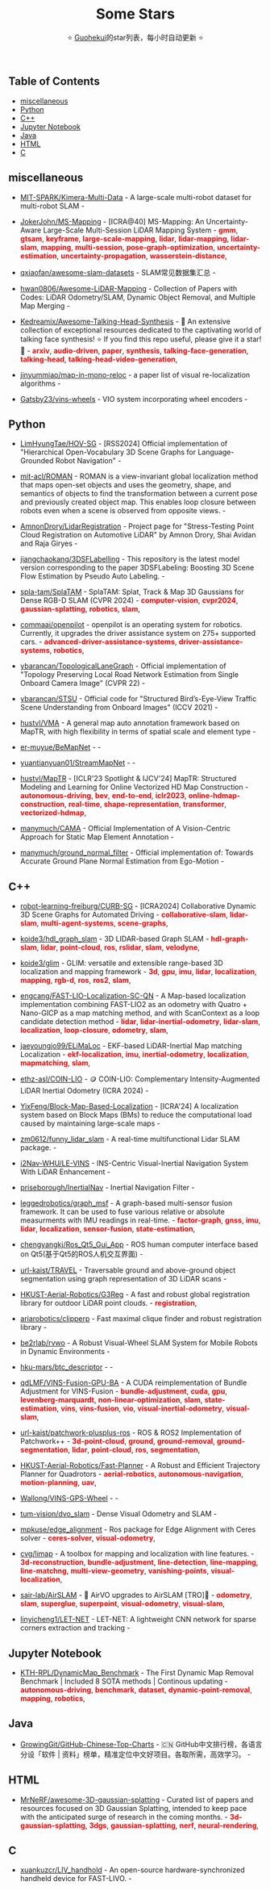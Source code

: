 <div align="center">

# Some Stars

⭐ <a href="https://guohekui.github.io/zh/"  target="_blank">Guohekui</a>的star列表，每小时自动更新 ⭐

</div><br>

## Table of Contents

*   [miscellaneous](#miscellaneous)
*   [Python](#python)
*   [C++](#c)
*   [Jupyter Notebook](#jupyter-notebook)
*   [Java](#java)
*   [HTML](#html)
*   [C](#c-1)

## miscellaneous

*   [MIT-SPARK/Kimera-Multi-Data](https://github.com/MIT-SPARK/Kimera-Multi-Data) - A large-scale multi-robot dataset for multi-robot SLAM -

*   [JokerJohn/MS-Mapping](https://github.com/JokerJohn/MS-Mapping) - \[ICRA@40] MS-Mapping: An Uncertainty-Aware Large-Scale Multi-Session LiDAR Mapping System - <span style="color:red;">**gmm**</span>,  <span style="color:red;">**gtsam**</span>,  <span style="color:red;">**keyframe**</span>,  <span style="color:red;">**large-scale-mapping**</span>,  <span style="color:red;">**lidar**</span>,  <span style="color:red;">**lidar-mapping**</span>,  <span style="color:red;">**lidar-slam**</span>,  <span style="color:red;">**mapping**</span>,  <span style="color:red;">**multi-session**</span>,  <span style="color:red;">**pose-graph-optimization**</span>,  <span style="color:red;">**uncertainty-estimation**</span>,  <span style="color:red;">**uncertainty-propagation**</span>,  <span style="color:red;">**wasserstein-distance**</span>,

*   [qxiaofan/awesome-slam-datasets](https://github.com/qxiaofan/awesome-slam-datasets) - SLAM常见数据集汇总 -

*   [hwan0806/Awesome-LiDAR-Mapping](https://github.com/hwan0806/Awesome-LiDAR-Mapping) - Collection of Papers with Codes: LiDAR Odometry/SLAM, Dynamic Object Removal, and Multiple Map Merging -

*   [Kedreamix/Awesome-Talking-Head-Synthesis](https://github.com/Kedreamix/Awesome-Talking-Head-Synthesis) - 💬 An extensive collection of exceptional resources dedicated to the captivating world of talking face synthesis!   ⭐ If you find this repo useful, please give it a star! 🤩 - <span style="color:red;">**arxiv**</span>,  <span style="color:red;">**audio-driven**</span>,  <span style="color:red;">**paper**</span>,  <span style="color:red;">**synthesis**</span>,  <span style="color:red;">**talking-face-generation**</span>,  <span style="color:red;">**talking-head**</span>,  <span style="color:red;">**talking-head-video-generation**</span>,

*   [jinyummiao/map-in-mono-reloc](https://github.com/jinyummiao/map-in-mono-reloc) - a paper list of visual re-localization algorithms -

*   [Gatsby23/vins-wheels](https://github.com/Gatsby23/vins-wheels) - VIO system incorporating wheel encoders -

## Python

*   [LimHyungTae/HOV-SG](https://github.com/LimHyungTae/HOV-SG) - \[RSS2024] Official implementation of "Hierarchical Open-Vocabulary 3D Scene Graphs for Language-Grounded Robot Navigation" -

*   [mit-acl/ROMAN](https://github.com/mit-acl/ROMAN) - ROMAN is a view-invariant global localization method that maps open-set objects and uses the geometry, shape, and semantics of objects to find the transformation between a current pose and previously created object map. This enables loop closure between robots even when a scene is observed from opposite views. -

*   [AmnonDrory/LidarRegistration](https://github.com/AmnonDrory/LidarRegistration) - Project page for "Stress-Testing Point Cloud Registration on Automotive LiDAR" by Amnon Drory, Shai Avidan and Raja Giryes -

*   [jiangchaokang/3DSFLabelling](https://github.com/jiangchaokang/3DSFLabelling) - This repository is the latest model version corresponding to the paper 3DSFLabeling: Boosting 3D Scene Flow Estimation by Pseudo Auto Labeling. -

*   [spla-tam/SplaTAM](https://github.com/spla-tam/SplaTAM) - SplaTAM: Splat, Track & Map 3D Gaussians for Dense RGB-D SLAM (CVPR 2024) - <span style="color:red;">**computer-vision**</span>,  <span style="color:red;">**cvpr2024**</span>,  <span style="color:red;">**gaussian-splatting**</span>,  <span style="color:red;">**robotics**</span>,  <span style="color:red;">**slam**</span>,

*   [commaai/openpilot](https://github.com/commaai/openpilot) - openpilot is an operating system for robotics. Currently, it upgrades the driver assistance system on 275+ supported cars. - <span style="color:red;">**advanced-driver-assistance-systems**</span>,  <span style="color:red;">**driver-assistance-systems**</span>,  <span style="color:red;">**robotics**</span>,

*   [ybarancan/TopologicalLaneGraph](https://github.com/ybarancan/TopologicalLaneGraph) - Official implementation of "Topology Preserving Local Road Network Estimation from Single Onboard Camera Image" (CVPR 22) -

*   [ybarancan/STSU](https://github.com/ybarancan/STSU) - Official code for "Structured Bird’s-Eye-View Traffic Scene Understanding from Onboard Images" (ICCV 2021) -

*   [hustvl/VMA](https://github.com/hustvl/VMA) - A general map auto annotation framework based on MapTR, with high flexibility in terms of spatial scale and element type -

*   [er-muyue/BeMapNet](https://github.com/er-muyue/BeMapNet) -  -

*   [yuantianyuan01/StreamMapNet](https://github.com/yuantianyuan01/StreamMapNet) -  -

*   [hustvl/MapTR](https://github.com/hustvl/MapTR) - \[ICLR'23 Spotlight & IJCV'24] MapTR: Structured Modeling and Learning for Online Vectorized HD Map Construction - <span style="color:red;">**autonomous-driving**</span>,  <span style="color:red;">**bev**</span>,  <span style="color:red;">**end-to-end**</span>,  <span style="color:red;">**iclr2023**</span>,  <span style="color:red;">**online-hdmap-construction**</span>,  <span style="color:red;">**real-time**</span>,  <span style="color:red;">**shape-representation**</span>,  <span style="color:red;">**transformer**</span>,  <span style="color:red;">**vectorized-hdmap**</span>,

*   [manymuch/CAMA](https://github.com/manymuch/CAMA) - Official Implementation of A Vision-Centric Approach for Static Map Element Annotation -

*   [manymuch/ground\_normal\_filter](https://github.com/manymuch/ground_normal_filter) - Official implementation of: Towards Accurate Ground Plane Normal Estimation from Ego-Motion -

## C++

*   [robot-learning-freiburg/CURB-SG](https://github.com/robot-learning-freiburg/CURB-SG) - \[ICRA2024] Collaborative Dynamic 3D Scene Graphs for Automated Driving - <span style="color:red;">**collaborative-slam**</span>,  <span style="color:red;">**lidar-slam**</span>,  <span style="color:red;">**multi-agent-systems**</span>,  <span style="color:red;">**scene-graphs**</span>,

*   [koide3/hdl\_graph\_slam](https://github.com/koide3/hdl_graph_slam) - 3D LIDAR-based Graph SLAM - <span style="color:red;">**hdl-graph-slam**</span>,  <span style="color:red;">**lidar**</span>,  <span style="color:red;">**point-cloud**</span>,  <span style="color:red;">**ros**</span>,  <span style="color:red;">**rslidar**</span>,  <span style="color:red;">**slam**</span>,  <span style="color:red;">**velodyne**</span>,

*   [koide3/glim](https://github.com/koide3/glim) - GLIM: versatile and extensible range-based 3D localization and mapping framework - <span style="color:red;">**3d**</span>,  <span style="color:red;">**gpu**</span>,  <span style="color:red;">**imu**</span>,  <span style="color:red;">**lidar**</span>,  <span style="color:red;">**localization**</span>,  <span style="color:red;">**mapping**</span>,  <span style="color:red;">**rgb-d**</span>,  <span style="color:red;">**ros**</span>,  <span style="color:red;">**ros2**</span>,  <span style="color:red;">**slam**</span>,

*   [engcang/FAST-LIO-Localization-SC-QN](https://github.com/engcang/FAST-LIO-Localization-SC-QN) - A Map-based localization implementation combining FAST-LIO2 as an odometry with Quatro + Nano-GICP as a map matching method, and with ScanContext as a loop candidate detection method - <span style="color:red;">**lidar**</span>,  <span style="color:red;">**lidar-inertial-odometry**</span>,  <span style="color:red;">**lidar-slam**</span>,  <span style="color:red;">**localization**</span>,  <span style="color:red;">**loop-closure**</span>,  <span style="color:red;">**odometry**</span>,  <span style="color:red;">**slam**</span>,

*   [jaeyoungjo99/ELiMaLoc](https://github.com/jaeyoungjo99/ELiMaLoc) - EKF-based LiDAR-Inertial Map matching Localization - <span style="color:red;">**ekf-localization**</span>,  <span style="color:red;">**imu**</span>,  <span style="color:red;">**inertial-odometry**</span>,  <span style="color:red;">**localization**</span>,  <span style="color:red;">**mapmatching**</span>,  <span style="color:red;">**slam**</span>,

*   [ethz-asl/COIN-LIO](https://github.com/ethz-asl/COIN-LIO) - 🪙 COIN-LIO: Complementary Intensity-Augmented LiDAR Inertial Odometry (ICRA 2024) -

*   [YixFeng/Block-Map-Based-Localization](https://github.com/YixFeng/Block-Map-Based-Localization) - \[ICRA'24] A localization system based on Block Maps (BMs) to reduce the computational load caused by maintaining large-scale maps -

*   [zm0612/funny\_lidar\_slam](https://github.com/zm0612/funny_lidar_slam) - A real-time multifunctional Lidar SLAM package. -

*   [i2Nav-WHU/LE-VINS](https://github.com/i2Nav-WHU/LE-VINS) - INS-Centric Visual-Inertial Navigation System With LiDAR Enhancement -

*   [priseborough/InertialNav](https://github.com/priseborough/InertialNav) - Inertial Navigation Filter -

*   [leggedrobotics/graph\_msf](https://github.com/leggedrobotics/graph_msf) - A graph-based multi-sensor fusion framework. It can be used to fuse various relative or absolute measurments with IMU readings in real-time. - <span style="color:red;">**factor-graph**</span>,  <span style="color:red;">**gnss**</span>,  <span style="color:red;">**imu**</span>,  <span style="color:red;">**lidar**</span>,  <span style="color:red;">**localization**</span>,  <span style="color:red;">**sensor-fusion**</span>,  <span style="color:red;">**state-estimation**</span>,

*   [chengyangkj/Ros\_Qt5\_Gui\_App](https://github.com/chengyangkj/Ros_Qt5_Gui_App) - ROS human computer interface based on Qt5(基于Qt5的ROS人机交互界面) -

*   [url-kaist/TRAVEL](https://github.com/url-kaist/TRAVEL) - Traversable ground and above-ground object segmentation using graph representation of 3D LiDAR scans -

*   [HKUST-Aerial-Robotics/G3Reg](https://github.com/HKUST-Aerial-Robotics/G3Reg) - A fast and robust global registration library for outdoor LiDAR point clouds. - <span style="color:red;">**registration**</span>,

*   [ariarobotics/clipperp](https://github.com/ariarobotics/clipperp) - Fast maximal clique finder and robust registration library  -

*   [be2rlab/rvwo](https://github.com/be2rlab/rvwo) - A Robust Visual-Wheel SLAM System for Mobile Robots in Dynamic Environments -

*   [hku-mars/btc\_descriptor](https://github.com/hku-mars/btc_descriptor) -  -

*   [qdLMF/VINS-Fusion-GPU-BA](https://github.com/qdLMF/VINS-Fusion-GPU-BA) - A CUDA reimplementation of Bundle Adjustment for VINS-Fusion - <span style="color:red;">**bundle-adjustment**</span>,  <span style="color:red;">**cuda**</span>,  <span style="color:red;">**gpu**</span>,  <span style="color:red;">**levenberg-marquardt**</span>,  <span style="color:red;">**non-linear-optimization**</span>,  <span style="color:red;">**slam**</span>,  <span style="color:red;">**state-estimation**</span>,  <span style="color:red;">**vins**</span>,  <span style="color:red;">**vins-fusion**</span>,  <span style="color:red;">**vio**</span>,  <span style="color:red;">**visual-inertial-odometry**</span>,  <span style="color:red;">**visual-slam**</span>,

*   [url-kaist/patchwork-plusplus-ros](https://github.com/url-kaist/patchwork-plusplus-ros) - ROS & ROS2 Implementation of Patchwork++ - <span style="color:red;">**3d-point-cloud**</span>,  <span style="color:red;">**ground**</span>,  <span style="color:red;">**ground-removal**</span>,  <span style="color:red;">**ground-segmentation**</span>,  <span style="color:red;">**lidar**</span>,  <span style="color:red;">**point-cloud**</span>,  <span style="color:red;">**ros**</span>,  <span style="color:red;">**segmentation**</span>,

*   [HKUST-Aerial-Robotics/Fast-Planner](https://github.com/HKUST-Aerial-Robotics/Fast-Planner) - A Robust and Efficient Trajectory Planner for Quadrotors - <span style="color:red;">**aerial-robotics**</span>,  <span style="color:red;">**autonomous-navigation**</span>,  <span style="color:red;">**motion-planning**</span>,  <span style="color:red;">**uav**</span>,

*   [Wallong/VINS-GPS-Wheel](https://github.com/Wallong/VINS-GPS-Wheel) -  -

*   [tum-vision/dvo\_slam](https://github.com/tum-vision/dvo_slam) - Dense Visual Odometry and SLAM -

*   [mpkuse/edge\_alignment](https://github.com/mpkuse/edge_alignment) - Ros package for Edge Alignment with Ceres solver - <span style="color:red;">**ceres-solver**</span>,  <span style="color:red;">**visual-odometry**</span>,

*   [cvg/limap](https://github.com/cvg/limap) - A toolbox for mapping and localization with line features. - <span style="color:red;">**3d-reconstruction**</span>,  <span style="color:red;">**bundle-adjustment**</span>,  <span style="color:red;">**line-detection**</span>,  <span style="color:red;">**line-mapping**</span>,  <span style="color:red;">**line-matchng**</span>,  <span style="color:red;">**multi-view-geometry**</span>,  <span style="color:red;">**vanishing-points**</span>,  <span style="color:red;">**visual-localization**</span>,

*   [sair-lab/AirSLAM](https://github.com/sair-lab/AirSLAM) - 🚀 AirVO upgrades to AirSLAM \[TRO]🚀 - <span style="color:red;">**odometry**</span>,  <span style="color:red;">**slam**</span>,  <span style="color:red;">**superglue**</span>,  <span style="color:red;">**superpoint**</span>,  <span style="color:red;">**visual-odometry**</span>,  <span style="color:red;">**visual-slam**</span>,

*   [linyicheng1/LET-NET](https://github.com/linyicheng1/LET-NET) - LET-NET: A lightweight CNN network for sparse corners extraction and tracking -

## Jupyter Notebook

*   [KTH-RPL/DynamicMap\_Benchmark](https://github.com/KTH-RPL/DynamicMap_Benchmark) - The First Dynamic Map Removal Benchmark | Included 8 SOTA methods | Continous updating - <span style="color:red;">**autonomous-driving**</span>,  <span style="color:red;">**benchmark**</span>,  <span style="color:red;">**dataset**</span>,  <span style="color:red;">**dynamic-point-removal**</span>,  <span style="color:red;">**mapping**</span>,  <span style="color:red;">**robotics**</span>,

## Java

*   [GrowingGit/GitHub-Chinese-Top-Charts](https://github.com/GrowingGit/GitHub-Chinese-Top-Charts) - :cn: GitHub中文排行榜，各语言分设「软件 | 资料」榜单，精准定位中文好项目。各取所需，高效学习。 -

## HTML

*   [MrNeRF/awesome-3D-gaussian-splatting](https://github.com/MrNeRF/awesome-3D-gaussian-splatting) - Curated list of papers and resources focused on 3D Gaussian Splatting, intended to keep pace with the anticipated surge of research in the coming months. - <span style="color:red;">**3d-gaussian-splatting**</span>,  <span style="color:red;">**3dgs**</span>,  <span style="color:red;">**gaussian-splatting**</span>,  <span style="color:red;">**nerf**</span>,  <span style="color:red;">**neural-rendering**</span>,

## C

*   [xuankuzcr/LIV\_handhold](https://github.com/xuankuzcr/LIV_handhold) - An open-source hardware-synchronized handheld device for FAST-LIVO. -

